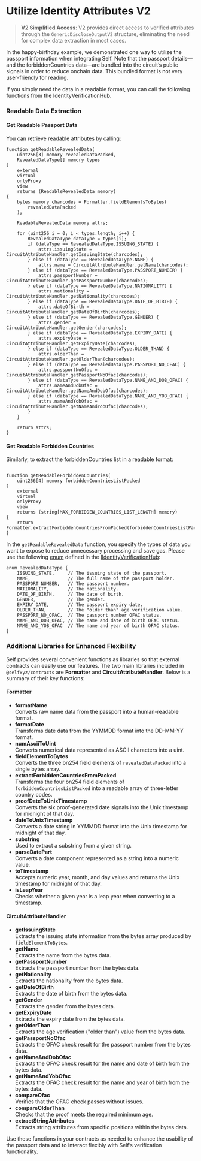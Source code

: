 # Utilize Identity Attributes V2

> **V2 Simplified Access**: V2 provides direct access to verified attributes through the `GenericDiscloseOutputV2` structure, eliminating the need for complex data extraction in most cases.

In the happy-birthday example, we demonstrated one way to utilize the passport information when integrating Self. Note that the passport details—and the forbiddenCountries data—are bundled into the circuit’s public signals in order to reduce onchain data. This bundled format is not very user-friendly for reading.



If you simply need the data in a readable format, you can call the following functions from the IdentityVerificationHub.



### Readable Data Extraction

#### Get Readable Passport Data

You can retrieve readable attributes by calling:

```solidity
function getReadableRevealedData(
    uint256[3] memory revealedDataPacked,
    RevealedDataType[] memory types
)
    external
    virtual
    onlyProxy
    view
    returns (ReadableRevealedData memory)
{
    bytes memory charcodes = Formatter.fieldElementsToBytes(
        revealedDataPacked
    );

    ReadableRevealedData memory attrs;

    for (uint256 i = 0; i < types.length; i++) {
        RevealedDataType dataType = types[i];
        if (dataType == RevealedDataType.ISSUING_STATE) {
            attrs.issuingState = CircuitAttributeHandler.getIssuingState(charcodes);
        } else if (dataType == RevealedDataType.NAME) {
            attrs.name = CircuitAttributeHandler.getName(charcodes);
        } else if (dataType == RevealedDataType.PASSPORT_NUMBER) {
            attrs.passportNumber = CircuitAttributeHandler.getPassportNumber(charcodes);
        } else if (dataType == RevealedDataType.NATIONALITY) {
            attrs.nationality = CircuitAttributeHandler.getNationality(charcodes);
        } else if (dataType == RevealedDataType.DATE_OF_BIRTH) {
            attrs.dateOfBirth = CircuitAttributeHandler.getDateOfBirth(charcodes);
        } else if (dataType == RevealedDataType.GENDER) {
            attrs.gender = CircuitAttributeHandler.getGender(charcodes);
        } else if (dataType == RevealedDataType.EXPIRY_DATE) {
            attrs.expiryDate = CircuitAttributeHandler.getExpiryDate(charcodes);
        } else if (dataType == RevealedDataType.OLDER_THAN) {
            attrs.olderThan = CircuitAttributeHandler.getOlderThan(charcodes);
        } else if (dataType == RevealedDataType.PASSPORT_NO_OFAC) {
            attrs.passportNoOfac = CircuitAttributeHandler.getPassportNoOfac(charcodes);
        } else if (dataType == RevealedDataType.NAME_AND_DOB_OFAC) {
            attrs.nameAndDobOfac = CircuitAttributeHandler.getNameAndDobOfac(charcodes);
        } else if (dataType == RevealedDataType.NAME_AND_YOB_OFAC) {
            attrs.nameAndYobOfac = CircuitAttributeHandler.getNameAndYobOfac(charcodes);
        }
    }

    return attrs;
}
```

#### Get Readable Forbidden Countries

Similarly, to extract the forbiddenCountries list in a readable format:

```solidity

function getReadableForbiddenCountries(
    uint256[4] memory forbiddenCountriesListPacked
)
    external
    virtual
    onlyProxy
    view
    returns (string[MAX_FORBIDDEN_COUNTRIES_LIST_LENGTH] memory)
{
    return Formatter.extractForbiddenCountriesFromPacked(forbiddenCountriesListPacked);
}
```



In the `getReadableRevealedData` function, you specify the types of data you want to expose to reduce unnecessary processing and save gas. Please use the following [enum](https://github.com/selfxyz/self/blob/9d8c475de086b316c160c98597fd37c97c8efd66/contracts/contracts/interfaces/IIdentityVerificationHubV1.sol#L19-L31) defined in the [IIdentityVerificationHub](https://github.com/selfxyz/self/blob/main/contracts/contracts/interfaces/IIdentityVerificationHubV1.sol):

```solidity
enum RevealedDataType {
    ISSUING_STATE,     // The issuing state of the passport.
    NAME,              // The full name of the passport holder.
    PASSPORT_NUMBER,   // The passport number.
    NATIONALITY,       // The nationality.
    DATE_OF_BIRTH,     // The date of birth.
    GENDER,            // The gender.
    EXPIRY_DATE,       // The passport expiry date.
    OLDER_THAN,        // The "older than" age verification value.
    PASSPORT_NO_OFAC,  // The passport number OFAC status.
    NAME_AND_DOB_OFAC, // The name and date of birth OFAC status.
    NAME_AND_YOB_OFAC  // The name and year of birth OFAC status.
}
```



### Additional Libraries for Enhanced Flexibility

Self provides several convenient functions as libraries so that external contracts can easily use our features. The two main libraries included in `@selfxyz/contracts` are **Formatter** and **CircuitAttributeHandler**. Below is a summary of their key functions:

#### Formatter

* **formatName**\
  Converts raw name data from the passport into a human-readable format.
* **formatDate**\
  Transforms date data from the YYMMDD format into the DD-MM-YY format.
* **numAsciiToUint**\
  Converts numerical data represented as ASCII characters into a uint.
* **fieldElementToBytes**\
  Converts the three bn254 field elements of `revealedDataPacked` into a single bytes array.
* **extractForbiddenCountriesFromPacked**\
  Transforms the four bn254 field elements of `forbiddenCountriesListPacked` into a readable array of three-letter country codes.
* **proofDateToUnixTimestamp**\
  Converts the six proof-generated date signals into the Unix timestamp for midnight of that day.
* **dateToUnixTimestamp**\
  Converts a date string in YYMMDD format into the Unix timestamp for midnight of that day.
* **substring**\
  Used to extract a substring from a given string.
* **parseDatePart**\
  Converts a date component represented as a string into a numeric value.
* **toTimestamp**\
  Accepts numeric year, month, and day values and returns the Unix timestamp for midnight of that day.
* **isLeapYear**\
  Checks whether a given year is a leap year when converting to a timestamp.

#### CircuitAttributeHandler

* **getIssuingState**\
  Extracts the issuing state information from the bytes array produced by `fieldElementToBytes`.
* **getName**\
  Extracts the name from the bytes data.
* **getPassportNumber**\
  Extracts the passport number from the bytes data.
* **getNationality**\
  Extracts the nationality from the bytes data.
* **getDateOfBirth**\
  Extracts the date of birth from the bytes data.
* **getGender**\
  Extracts the gender from the bytes data.
* **getExpiryDate**\
  Extracts the expiry date from the bytes data.
* **getOlderThan**\
  Extracts the age verification ("older than") value from the bytes data.
* **getPassportNoOfac**\
  Extracts the OFAC check result for the passport number from the bytes data.
* **getNameAndDobOfac**\
  Extracts the OFAC check result for the name and date of birth from the bytes data.
* **getNameAndYobOfac**\
  Extracts the OFAC check result for the name and year of birth from the bytes data.
* **compareOfac**\
  Verifies that the OFAC check passes without issues.
* **compareOlderThan**\
  Checks that the proof meets the required minimum age.
* **extractStringAttributes**\
  Extracts string attributes from specific positions within the bytes data.



Use these functions in your contracts as needed to enhance the usability of the passport data and to interact flexibly with Self’s verification functionality.

